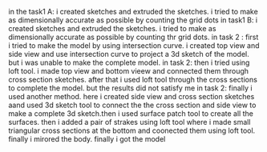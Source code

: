 in the task1 A: i created sketches and extruded the sketches. i tried to make as dimensionally accurate as possible by counting the grid dots
in task1 B: i created sketches and extruded the sketches. i tried to make as dimensionally accurate as possible by counting thr grid dots.
in task 2 : first i tried to make the model by using intersection curve. i created top view and side view and use intersection curve to project a 3d sketch of the model. but i was unable to make the complete model.
in task 2: then i tried using loft tool. i made top view and bottom vieew and connected them through cross section sketches. after that i used loft tool through the cross sections to complete the model. but the results did not satisfy me
in task 2: finally i used another method. here i created side view and cross section sketches aand used 3d sketch tool to connect the the cross section and side view to make a complete 3d sketch.then i used surface patch tool to create all the surfaces. then i added a pair of strakes using loft tool where i made small triangular cross sections at the bottom and coonected them using loft tool. finally i mirored the body. finally i got the model
